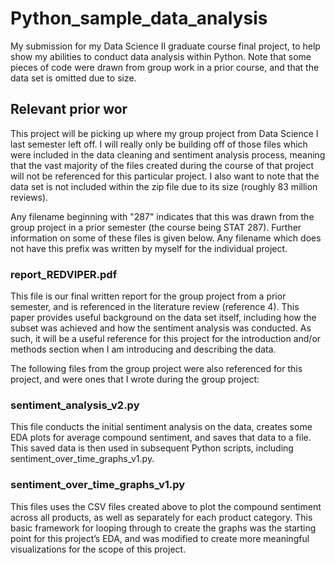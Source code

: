 # Python_sample_data_analysis

My submission for my Data Science II graduate course final project, to help show my abilities to conduct data analysis within Python. Note that some 
pieces of code were drawn from group work in a prior course, and that the data set is omitted due to size.

## Relevant prior wor
This project will be picking up where my group project from Data Science I last semester left off. I will really only be building off of those files which 
were included in the data cleaning and sentiment analysis process, meaning that
the vast majority of the files created during the course of that project will not be referenced for this particular project. I also want to note that the
data set is not included 
within the zip file due to its size (roughly 83 million reviews).

Any filename beginning with "287" indicates that this was drawn from the group project in a prior semester (the course being STAT 287). Further information on some of these files is given below. Any filename which does not have this prefix was written by myself for the individual project.

### report_REDVIPER.pdf
This file is our final written report for the group project from a prior semester, and is referenced in the literature review (reference 4). This paper provides useful background on 
the data set itself, including how the subset was achieved and how the sentiment analysis was conducted. As such, it will be a useful reference for this 
project for the introduction and/or methods section when I am introducing and describing the data.

The following files from the group project were also referenced for this project, and were ones that I wrote during the group project:

### sentiment_analysis_v2.py

This file conducts the initial sentiment analysis on the data, creates some EDA plots for average compound sentiment, and saves that data to a file. This 
saved data is then used in subsequent Python scripts, including sentiment_over_time_graphs_v1.py.

### sentiment_over_time_graphs_v1.py

This files uses the CSV files created above to plot the compound sentiment across all products, as well as separately for each product category. 
This basic framework for looping through to create the graphs was the starting point for this project’s EDA, and was modified to create more meaningful 
visualizations for the scope of this project.
